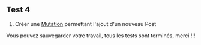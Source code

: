## Test 4

1. Créer une [Mutation](https://docs.nestjs.com/graphql/mutations) permettant l'ajout d'un nouveau Post

Vous pouvez sauvegarder votre travail, tous les tests sont terminés, merci !!!
